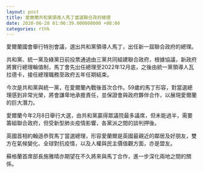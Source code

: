 ```yaml
---
layout: post
title: 愛爾蘭共和黨領導人馬丁當選聯合政府總理
date: 2020-06-28 01:06:39.000000000 +08:00
categories: rthk
---
```


愛爾蘭國會舉行特別會議，選出共和黨領導人馬丁，出任新一屆聯合政府的總理。

共和黨、統一黨及綠黨日前投票通過由三黨共同組建聯合政府，根據協議，新政府將實行總理輪值制，馬丁會先出任總理至2022年12月底，之後由統一黨領導人瓦拉德卡，接任總理職務至政府五年任期結束。

今次是共和黨與統一黨，在愛爾蘭內戰後首次合作。59歲的馬丁形容，對當選總理感到非常光榮，將會謙卑地承擔責任，並保證會與政府夥伴合作，以展現愛爾蘭的巨大潛力。

愛爾蘭今年2月8日舉行大選，由共和黨贏得眾議院最多議席，但未能過半，需要籌組聯合政府，但受新型肺炎疫情影響，各黨派之間的談判押後。

英國首相約翰遜恭賀馬丁當選總理，形容愛蘭爾是英國最親近的鄰居及好朋友，雙方在氣候變化、全球對抗疫情，以及人權與民主價值觀方面，亦是盟友。

蘇格蘭首席部長施雅晴亦期望在不久將來與馬丁合作，進一步深化兩地之間的關係。
